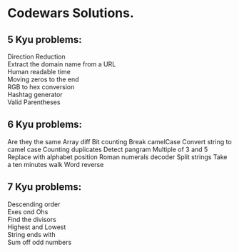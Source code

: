 # Codewars Solutions.

## 5 Kyu problems:
Direction Reduction <br>
Extract the domain name from a URL <br>
Human readable time <br>
Moving zeros to the end <br>
RGB to hex conversion <br>
Hashtag generator <br>
Valid Parentheses <br>

## 6 Kyu problems:
Are they the same <be>
Array diff <be>
Bit counting <be>
Break camelCase <be>
Convert string to camel case <be>
Counting duplicates <be>
Detect pangram <be>
Multiple of 3 and 5 <be>
Replace with alphabet position <be>
Roman numerals decoder <be>
Split strings <be>
Take a ten minutes walk <be>
Word reverse <be>

## 7 Kyu problems:
Descending order <br>
Exes ond Ohs <br>
Find the divisors <br>
Highest and Lowest <br>
String ends with <br>
Sum off odd numbers <br>